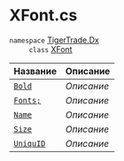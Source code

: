 
# XFont.cs
`namespace` [TigerTrade.Dx](../../TigerTrade.Dx.md)  
&nbsp;&nbsp;&nbsp;&nbsp;&nbsp;&nbsp;&nbsp;&nbsp;&nbsp;`class` [XFont](../XFont.cs.md)

| Название | Описание |
| --- | --- |
| [`Bold`](./Свойства/Bold.md) | *Описание* |
| [`Fonts;`](./Свойства/Fonts;.md) | *Описание* |
| [`Name`](./Свойства/Name.md) | *Описание* |
| [`Size`](./Свойства/Size.md) | *Описание* |
| [`UniquID`](./Свойства/UniquID.md) | *Описание* |
